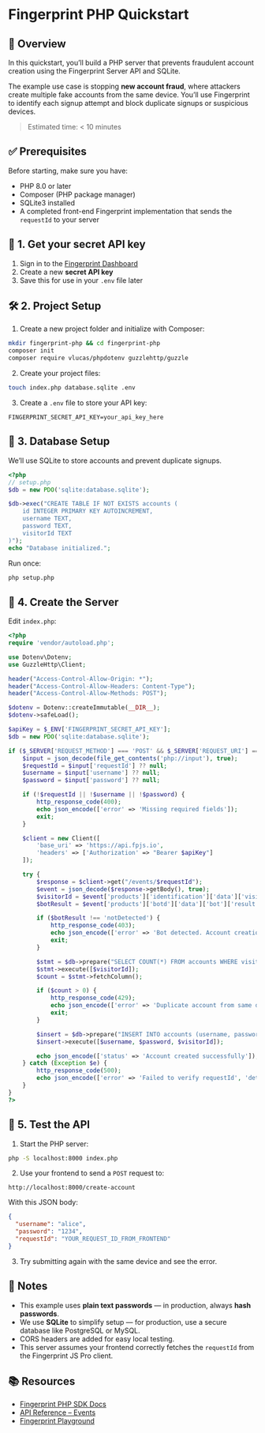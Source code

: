 
# Fingerprint PHP Quickstart

## 🧠 Overview

In this quickstart, you’ll build a PHP server that prevents fraudulent account creation using the Fingerprint Server API and SQLite.

The example use case is stopping **new account fraud**, where attackers create multiple fake accounts from the same device. You’ll use Fingerprint to identify each signup attempt and block duplicate signups or suspicious devices.

> Estimated time: < 10 minutes

## ✅ Prerequisites

Before starting, make sure you have:

- PHP 8.0 or later
- Composer (PHP package manager)
- SQLite3 installed
- A completed front-end Fingerprint implementation that sends the `requestId` to your server

## 🔑 1. Get your secret API key

1. Sign in to the [Fingerprint Dashboard](https://dashboard.fingerprint.com/api-keys)
2. Create a new **secret API key**
3. Save this for use in your `.env` file later

## 🛠️ 2. Project Setup

1. Create a new project folder and initialize with Composer:

```bash
mkdir fingerprint-php && cd fingerprint-php
composer init
composer require vlucas/phpdotenv guzzlehttp/guzzle
```

2. Create your project files:

```bash
touch index.php database.sqlite .env
```

3. Create a `.env` file to store your API key:

```env
FINGERPRINT_SECRET_API_KEY=your_api_key_here
```

## 🧱 3. Database Setup

We’ll use SQLite to store accounts and prevent duplicate signups.

```php
<?php
// setup.php
$db = new PDO('sqlite:database.sqlite');

$db->exec("CREATE TABLE IF NOT EXISTS accounts (
    id INTEGER PRIMARY KEY AUTOINCREMENT,
    username TEXT,
    password TEXT,
    visitorId TEXT
)");
echo "Database initialized.";
```

Run once:

```bash
php setup.php
```

## 🚀 4. Create the Server

Edit `index.php`:

```php
<?php
require 'vendor/autoload.php';

use Dotenv\Dotenv;
use GuzzleHttp\Client;

header("Access-Control-Allow-Origin: *");
header("Access-Control-Allow-Headers: Content-Type");
header("Access-Control-Allow-Methods: POST");

$dotenv = Dotenv::createImmutable(__DIR__);
$dotenv->safeLoad();

$apiKey = $_ENV['FINGERPRINT_SECRET_API_KEY'];
$db = new PDO('sqlite:database.sqlite');

if ($_SERVER['REQUEST_METHOD'] === 'POST' && $_SERVER['REQUEST_URI'] === '/create-account') {
    $input = json_decode(file_get_contents('php://input'), true);
    $requestId = $input['requestId'] ?? null;
    $username = $input['username'] ?? null;
    $password = $input['password'] ?? null;

    if (!$requestId || !$username || !$password) {
        http_response_code(400);
        echo json_encode(['error' => 'Missing required fields']);
        exit;
    }

    $client = new Client([
        'base_uri' => 'https://api.fpjs.io',
        'headers' => ['Authorization' => "Bearer $apiKey"]
    ]);

    try {
        $response = $client->get("/events/$requestId");
        $event = json_decode($response->getBody(), true);
        $visitorId = $event['products']['identification']['data']['visitorId'];
        $botResult = $event['products']['botd']['data']['bot']['result'] ?? 'notDetected';

        if ($botResult !== 'notDetected') {
            http_response_code(403);
            echo json_encode(['error' => 'Bot detected. Account creation blocked.']);
            exit;
        }

        $stmt = $db->prepare("SELECT COUNT(*) FROM accounts WHERE visitorId = ?");
        $stmt->execute([$visitorId]);
        $count = $stmt->fetchColumn();

        if ($count > 0) {
            http_response_code(429);
            echo json_encode(['error' => 'Duplicate account from same device detected.']);
            exit;
        }

        $insert = $db->prepare("INSERT INTO accounts (username, password, visitorId) VALUES (?, ?, ?)");
        $insert->execute([$username, $password, $visitorId]);

        echo json_encode(['status' => 'Account created successfully']);
    } catch (Exception $e) {
        http_response_code(500);
        echo json_encode(['error' => 'Failed to verify requestId', 'details' => $e->getMessage()]);
    }
}
?>
```

## 🧪 5. Test the API

1. Start the PHP server:

```bash
php -S localhost:8000 index.php
```

2. Use your frontend to send a `POST` request to:

```
http://localhost:8000/create-account
```

With this JSON body:

```json
{
  "username": "alice",
  "password": "1234",
  "requestId": "YOUR_REQUEST_ID_FROM_FRONTEND"
}
```

3. Try submitting again with the same device and see the error.

## 📝 Notes

- This example uses **plain text passwords** — in production, always **hash passwords**.
- We use **SQLite** to simplify setup — for production, use a secure database like PostgreSQL or MySQL.
- CORS headers are added for easy local testing.
- This server assumes your frontend correctly fetches the `requestId` from the Fingerprint JS Pro client.

## 📚 Resources

- [Fingerprint PHP SDK Docs](https://dev.fingerprint.com)
- [API Reference – Events](https://dev.fingerprint.com/reference/server-api-get-event)
- [Fingerprint Playground](https://demo.fingerprint.com/playground)
